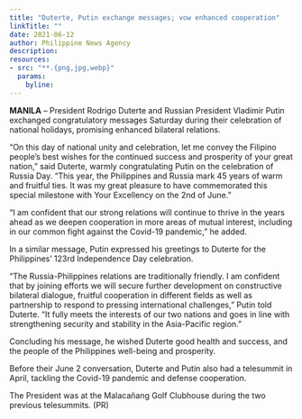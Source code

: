 ```yaml
---
title: "Duterte, Putin exchange messages; vow enhanced cooperation"
linkTitle: ""
date: 2021-06-12
author: Philippine News Agency
description:
resources:
- src: "**.{png,jpg,webp}"
  params:
    byline: 
---
```


**MANILA** –  President Rodrigo Duterte and Russian President Vladimir Putin exchanged congratulatory messages Saturday during their celebration of national holidays, promising enhanced bilateral relations.

“On this day of national unity and celebration, let me convey the Filipino people’s best wishes for the continued success and prosperity of your great nation,” said Duterte, warmly congratulating Putin on the celebration of Russia Day. “This year, the Philippines and Russia mark 45 years of warm and fruitful ties. It was my great pleasure to have commemorated this special milestone with Your Excellency on the 2nd of June.”

“I am confident that our strong relations will continue to thrive in the years ahead as we deepen cooperation in more areas of mutual interest, including in our common fight against the Covid-19 pandemic,” he added.

In a similar message, Putin expressed his greetings to Duterte for the Philippines’ 123rd Independence Day celebration.

“The Russia-Philippines relations are traditionally friendly. I am confident that by joining efforts we will secure further development on constructive bilateral dialogue, fruitful cooperation in different fields as well as partnership to respond to pressing international challenges,” Putin told Duterte. “It fully meets the interests of our two nations and goes in line with strengthening security and stability in the Asia-Pacific region.”

Concluding his message, he wished Duterte good health and success, and the people of the Philippines well-being and prosperity.

Before their June 2 conversation, Duterte and Putin also had a telesummit in April, tackling the Covid-19 pandemic and defense cooperation.

The President was at the Malacañang Golf Clubhouse during the two previous telesummits. (PR)